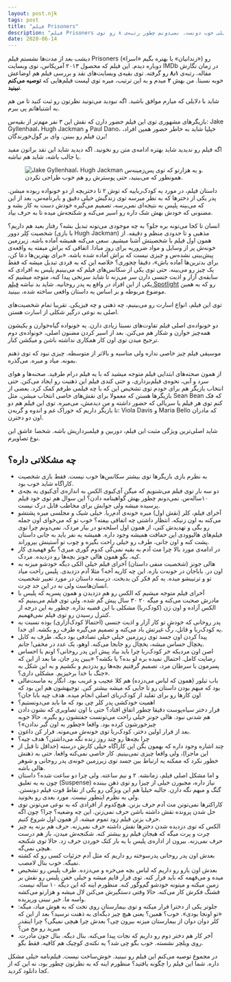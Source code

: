```yaml
---
layout: post.njk
tags: post
title: "فیلم Prisoners"
description: "فیلم Prisoners رو نمیشه یه فیلم خیلی خوب دونست. نمی‌دونم چطور رتبه‌ی ۸ رو توی IMDb گرفته. ولی به هر حال، من وظیفه‌ی خودم دونستم شما رو آگاه کنم. توصیه نمی‌کنم ببینید. شاید ارزش یه بار دیدن رو هم نداشته باشه."
date: 2020-06-14
---
```


دیشب بعد از مدت‌ها نشستم فیلم Prisoners («زندانیان» یا بهتره بگیم «اسرا»)
رو دوباره دیدم. این فیلم که محصول ۲۰۱۳ آمریکاس، توی وبسایت IMDb در زمان نگارش مقاله، رتبه‌ی **۸٫۱** رو گرفته.
توی بقیه‌ی وبسایت‌های نقد و بررسی فیلم هم اوضاعش خوبه نسبتا. من بهش **۲** میدم و به این ترتیب، میره توی لیست فیلم‌هایی که **توصیه می‌کنم نبینید**.

شاید با دلایلی که میارم موافق باشید. اگه نبودید می‌تونید نظرتون رو ثبت کنید تا من هم به اشتباهاتم پی ببرم.

بازیگرهای مشهوری توی این فیلم حضور دارن که نقش این ۳ نفر مهم‌تر از بقیه‌س: Jake Gyllenhaal، Hugh Jackman و Paul Dano، خیلیا شاید به خاطر حضور همین افراد، برن فیلم رو ببینن. وای بر گول‌خورندگان!

اگه فیلم رو ندیدید شاید بهتره ادامه‌ی متن رو نخونید. اگه دیدید شاید این نقد براتون مفید یا جالب باشه، شاید هم نباشه.

<figure>
<img src="{{ website.assetsPath }}/images/content/prisoners-movie-poster.jpg"
  alt="Jake Gyllenhaal، Hugh Jackman و یه هزارتو که توی پس‌زمینه‌س.">
<figcaption>
همونطور که می‌بینید، حتی پوسترش رو هم خوب طراحی نکردن.
</figcaption>
</figure>

 داستان فیلم، در مورد یه کودک‌رباییه که توش ۲ تا دختربچه از دو خونواده ربوده میشن. پدر یکی از دخترها که به نظر میرسه توی زندگیش خیلی دقیق و بابرنامه‌س، بعد از این که می‌بینه پلیس به نتیجه‌ای نمی‌رسه، تصمیم می‌گیره خودش دست به کار بشه و مضنونی که خودش بهش شک داره رو اسیر می‌کنه و شکنجه‌ش میده تا به حرف بیاد.

 انسان تا کجا می‌تونه بره جلو؟ به چه موجودی می‌تونه تبدیل بشه؟ رفتار بعید هم داریم؟ شخصیت کِلر دوور (با بازی Hugh Jackman)
 مذهبی و تا حدودی منظم و دقیقه. از همون اول فیلم با شخصیتش آشنا میشیم. سعی می‌کنه همیشه آماده باشه. زیرزمین خونه‌ش پر از وسایل و مواد ضروریه برای روز مبادا. اتفاقی که براش میفته یه واقعه‌ی پیش‌بینی نشده‌س و چیزی نیست که براش آماده شده باشه. «برای بهترین‌ها دعا کن، برای بدترین‌ها آماده باش»، دقیقا چجوری؟ خلاصه این که به فردی تبدیل میشه که فقط یک چیز رو می‌بینه. حتی توی یکی از سکانس‌های فیلم که می‌بینیم پلیس به افرادی که سابقه‌ی آزار و اذیت جنسی دارن سر می‌زنه تا شاید سرنخی پیدا کنه، متوجه میشیم که یکی از این افراد در واقع یه پدر روحانیه. شاید بد نباشه
 <a href="/spotlight-movie/">فیلم Spotlight</a> رو که
 به همین موضوع مربوطه و بر اساس یه داستان واقعی ساخته شده، ببینید.

 توی این فیلم، انواع اسارت رو می‌بینیم، چه ذهنی و چه فیزیکی. تقریبا تمام شخصیت‌های اصلی به نوعی درگیر شکلی از اسارت هستن.

 دو خونواده‌ی اصلی فیلم تفاوت‌های نسبتا زیادی دارن. یه خونواده گیاه‌خوارن و یکیشون همه‌چیز خوارن و شکار هم می‌کنن. بعد از اسیر کردن مضنون اصلی، خونواده‌ی دوم ترجیح میدن توی اون کار همکاری نداشته باشن و میکشن کنار.

 موسیقی فیلم چیز خاصی نداره ولی مناسبه و بالاتر از متوسطه. چیزی نبود که توی ذهنم بمونه. میاد و میره. می‌گذره.

 از همون صحنه‌های ابتدایی فیلم متوجه میشید که با یه فیلم درام طرفید. صحنه‌ها و هوای سرد و آبی، نحوه‌ی فیلم‌برداری، و حتی کندی فیلم این ذهنیت رو ایجاد می‌کنن. حتی انتخاب بازیگر هم برای خودم توی تشخیص این که با چه فیلمی طرفم کمک کرد. بعضی از بازیگرها هستن که معمولا برای نقش‌های خاصی انتخاب میشن، مثل Sean Bean که فک کنم توی هر فیلم یا سریالی که حضور داشته و من دیدمش، می‌میره. توی این فیلم هم دو تا بازیگر داریم که خوراک غم و اندوه و گریه‌ن: Viola Davis و Maria Bello که مادران اون دو دخترن.

 شاید اصلی‌ترین ویژگی مثبت این فیلم، دوربین و فیلمبرداریش باشه. شخصا عاشق این نوع تصاویرم.

## چه مشکلاتی داره؟
* به نظرم بازی بازیگرها توی بیشتر سکانس‌ها خوب نیست. فقط بازی شخصیت کاراگاه شاید خوب بود.
* دو سه بار توی فیلم می‌شنویم که میگن آی‌کیوی الکس به اندازه‌ی آی‌کیوی یه بچه‌ی ۱۰ساله‌س. نمی‌دونم چطور بهش گواهینامه دادن؟ این سوال هم توی خود فیلم پرسیده میشه ولی جوابش برای مخاطب قابل درک نیست. 
* آخرای فیلم، کلر (نقش اول) میره خونه‌ی آدم‌ربا. خیلی شیک و مجلسی میره پشتشو می‌کنه به اون زنیکه. انتظار داشتی چه اتفاقی بیفته؟ خوب تو که می‌خوای اون جمله رو بگی و تهدیدش کنی، از همون اول اسلحه‌تو در بیار مردک. نمی‌دونم چرا توی فیلم‌های هالیوودی این حماقت همیشه وجود داره. همیشه یه نفر باید به جانی داستان پشت کنه و اون جانی، طرف رو خیلی راحت بگیره و چوب تو آستینش بپروراند.
* در ادامه‌ی مورد بالا چرا مث آدم به بقیه نمی‌گی کدوم گوری میری؟ بگو فهمیدی کار کیه. بگو همون هالی جونز بچه‌ها رو دزدیده. مردک.
* هالی جونز (شخصیت منفی داستان) آخرای فیلم خیلی الکی دیگه خودشو میزنه به اون در. باباجان در خونه‌ت بازه. این چه کاریه آخه؟ مثلا آدم دزدیدی. پلیس راحت میاد تو و ترتیبشو میده. یه کم فکر کن بدبخت. درسته داستان در مورد تغییر شخصیت انسان‌هاست ولی نه در این حد چرت.
* آخرای فیلم متوجه میشیم که الکس رو هم دزدیدن و همون پسریه که پلیس با مادرش صحبت می‌کنه و میگه ۲۰ ۳۰ سال پیش گم شده. ولی توی فیلم می‌بینیم که الکس آزاده و اون زن (کودک‌ربا) مشکلی با این قضیه نداره. چطور به این درجه از کنترل رسیدن رو توی فیلم نمی‌فهمیم.
* پدر روحانی که خودش تو کار آزار و اذیت جنسی (احتمالا کودک‌آزاری) بوده نسبت به یه کودک‌ربا و قاتل، رگ غیرتش باد می‌کنه و تصمیم می‌گیره طرف رو بکشه. ای خدا.
* پیدا کردن اون جسد توی زیرزمین خیلی خیلی تصادفی بود دیگه. طرف به کابل یخچال حساس میشه، یخچال رو جابجا می‌کنه. اوهو، یک عدد در مخفی! جانم.
* اصن اون مردیکه خر کودک‌ربا چرا باید بیاد پیش این پدر روحانی؟ اونم با احساس رضایت کامل. احتمال نمیده بره لو بده؟ یا بکشه؟ «ببین پدر جان، ما بعد از این که پسرمون با سرطان مرد، تصمیم گرفتیم بچه‌ها رو بدزدیم و بکشیم و به این شکل به جنگ با خدا برخیزیم. مشکلی داری؟».
* باب تیلور (همون که لباس می‌دزده) هم کلا عجیب و غریب بود. انگار یه ماست‌مالی بود که مبهم بودن داستان رو تا جایی که میشه بیشتر کنن. توجیهشون هم این بود که اون کارها رو برای تقلید از کودک‌ربای اصلی انجام میده. هدف چیه بابا جان؟
* اهمیت خودکشی پدر کلر چی بود که ما باید می‌دونستیم؟
* فرار دختر سیاه‌پوست دقیقا چطور اتفاق افتاد؟ حتی با اون تصاویری که نشون دادن هم شدنی نبود. هالی جونز خیلی راحت می‌تونست جفتشون رو بگیره. حالا خوبه چیزخورشون کرده بود. واقعا «چطور به اون گیر ندادن»؟
* بعد از فرار اولین دختر، کودک‌ربا توی خونه‌ش می‌مونه. فرار کن داغون.
* چرا بچه‌ها رو چند روز زنده نگه می‌داشتن؟ هدف چیه؟
* چند اشاره وجود داره که بهمون بگن این کاراگاه خیلی کارش درسته (حداقل تا قبل از این ماجرا)، ولی واقعا چیزی نمی‌بینیم. کار خاصی نمی‌کنه واقعا. حتی به ذهنش خطور نکرد که ممکنه یه ارتباط بین جسد توی زیرزمین خونه‌ی پدر روحانی و شوهر هالی باشه.
* و اما مشکل اصلی فیلم، زمانشه. ۲ و نیم ساعته. ولی چرا دو ساعت شده؟ داستان چون به یه تعلیق (Suspense) نیاز داره، مجبورن خیلی از چیزا رو توی ذهن بیننده گنگ و مبهم نگه دارن. جالبه خیلیا هم این ویژگی رو یکی از نقاط قوت فیلم دونستن. ولی به نظرم اینطور نیست. مورد بعدی رو بخونید.
* کاراکترها نمی‌تونن مث آدم حرف بزنن. هیچ‌کدوم از افرادی که به نوعی می‌تونن توی حل شدن پرونده نقش داشته باشن حرف نمی‌زنن. این چه وضعیه؟ چرا؟ چون اگه حرف بزنن فیلم زود تموم میشه. از همون اول شروع کنیم.
* الکس که توی دزدیده شدن دخترها نقش داشته حرف نمی‌زنه. حرف هم بزنه یه چیز چرت و پرت میگه که هیجان فیلم رو بیشتر کنه. شکنجه‌ش میدن، باز هم درست حرف نمی‌زنه. بیرون از اداره‌ی پلیس با یه بار کتک خوردن حرف زد. حالا توی شکنجه هیچی نمی‌گه.
* بعدش اون پدر روحانی پدرسوخته رو داریم که مثل آدم جزئیات کسی رو که کشته نمیگه. خوب بنال لامصب. 
* بعدش اون یارو رو داریم که لباس بچه می‌خره و می‌دزده. طرف پلیس رو تشخیص میده و می‌فهمه که باید فرار کنه. توی فرار قایم میشه و خیلی خفن پلیس رو نقش بر زمین میکنه و میتونه خودشو گم‌وگور کنه. منظورم اینه که این دیگه ۱۰ ساله نیست. قشنگ فکرش کار می‌کنه. حالا وقتی دستگیرش می‌کنن لال میشه و هزارتو می‌کشه واسه ما. خیر نبینی ورپریده.
* جلوتر یکی از دخترا فرار میکنه و توی بیمارستان روی تخت که به هوش میاد، میگه: «تو اونجا بودی». خوب؟ همین؟ یعنی هیچ چیز دیگه‌ای به ذهنت نرسید؟ بعد از این که کلر دوان دوان از بیمارستان میزنه بیرون چی؟ بعدش چرا هیچی نمیگی؟ چرا اینقدر میرید رو مخ من؟
* آخر کار هم دختر دوم رو داریم که نجات پیدا می‌کنه. بنال دیگه. بنال جون مادرت. روی ویلچر نشسته. خوب بگو چی شد؟ یه نکته‌ی کوچیک هم کافیه. فقط بگو.

در مجموع توصیه می‌کنم این فیلم رو نبینید. خوش‌ساخت نیست. فیلم‌نامه خیلی مشکل داره. شما این فیلم را چگونه یافتید؟ منظورم اینه که به نظرتون چطور بود، نه این که از کجا دانلود کردید.